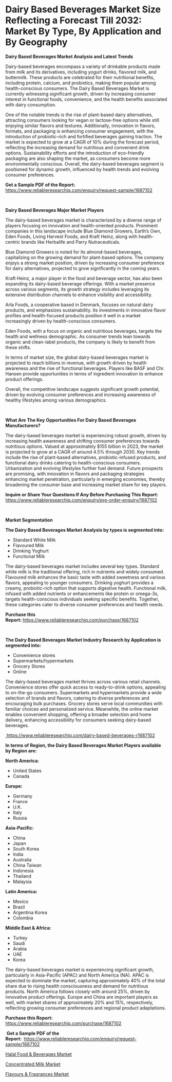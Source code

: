 <p><h1>Dairy Based Beverages Market Size Reflecting a Forecast Till 2032: Market By Type, By Application and By Geography</h1></p><p><strong>Dairy Based Beverages Market Analysis and Latest Trends</strong></p>
<p><p>Dairy-based beverages encompass a variety of drinkable products made from milk and its derivatives, including yogurt drinks, flavored milk, and buttermilk. These products are celebrated for their nutritional benefits, including protein, calcium, and probiotics, making them popular among health-conscious consumers. The Dairy Based Beverages Market is currently witnessing significant growth, driven by increasing consumer interest in functional foods, convenience, and the health benefits associated with dairy consumption. </p><p>One of the notable trends is the rise of plant-based dairy alternatives, attracting consumers looking for vegan or lactose-free options while still enjoying similar flavors and textures. Additionally, innovation in flavors, formats, and packaging is enhancing consumer engagement, with the introduction of probiotic-rich and fortified beverages gaining traction. The market is expected to grow at a CAGR of 10% during the forecast period, reflecting the increasing demand for nutritious and convenient drink options. Sustainability efforts and the introduction of eco-friendly packaging are also shaping the market, as consumers become more environmentally conscious. Overall, the dairy-based beverages segment is positioned for dynamic growth, influenced by health trends and evolving consumer preferences.</p></p>
<p><strong>Get a Sample PDF of the Report:&nbsp;</strong> <a href="https://www.reliableresearchiq.com/enquiry/request-sample/1687102?utm_campaign=1088&utm_medium=2&utm_source=Github&utm_content=ia&utm_term=14022025&utm_id=dairy-based-beverages">https://www.reliableresearchiq.com/enquiry/request-sample/1687102</a></p>
<p>&nbsp;</p>
<p><strong>Dairy Based Beverages Major Market Players</strong></p>
<p><p>The dairy-based beverages market is characterized by a diverse range of players focusing on innovation and health-oriented products. Prominent companies in this landscape include Blue Diamond Growers, Earth’s Own, Eden Foods, Living Harvest Foods, and Kraft Heinz, along with health-centric brands like Herbalife and Parry Nutraceuticals. </p><p>Blue Diamond Growers is noted for its almond-based beverages, capitalizing on the growing demand for plant-based options. The company enjoys a strong market position, driven by increasing consumer preference for dairy alternatives, projected to grow significantly in the coming years.</p><p>Kraft Heinz, a major player in the food and beverage sector, has also been expanding its dairy-based beverage offerings. With a market presence across various segments, its growth strategy includes leveraging its extensive distribution channels to enhance visibility and accessibility.</p><p>Arla Foods, a cooperative based in Denmark, focuses on natural dairy products, and emphasizes sustainability. Its investments in innovative flavor profiles and health-focused products position it well in a market increasingly driven by health-conscious consumers.</p><p>Eden Foods, with a focus on organic and nutritious beverages, targets the health and wellness demographic. As consumer trends lean towards organic and clean-label products, the company is likely to benefit from these shifts.</p><p>In terms of market size, the global dairy-based beverages market is projected to reach billions in revenue, with growth driven by health awareness and the rise of functional beverages. Players like BASF and Chr. Hansen provide opportunities in terms of ingredient innovation to enhance product offerings.</p><p>Overall, the competitive landscape suggests significant growth potential, driven by evolving consumer preferences and increasing awareness of healthy lifestyles among various demographics.</p></p>
<p>&nbsp;</p>
<p><strong>What Are The Key Opportunities For Dairy Based Beverages Manufacturers?</strong></p>
<p><p>The dairy-based beverages market is experiencing robust growth, driven by increasing health awareness and shifting consumer preferences towards nutritious options. Valued at approximately $155 billion in 2023, the market is projected to grow at a CAGR of around 4.5% through 2030. Key trends include the rise of plant-based alternatives, probiotic-infused products, and functional dairy drinks catering to health-conscious consumers. Urbanization and evolving lifestyles further fuel demand. Future prospects are promising, with innovation in flavors and packaging strategies enhancing market penetration, particularly in emerging economies, thereby broadening the consumer base and increasing market share for key players.</p></p>
<p><strong>Inquire or Share Your Questions If Any Before Purchasing This Report:</strong> <a href="https://www.reliableresearchiq.com/enquiry/pre-order-enquiry/1687102?utm_campaign=1088&utm_medium=2&utm_source=Github&utm_content=ia&utm_term=14022025&utm_id=dairy-based-beverages">https://www.reliableresearchiq.com/enquiry/pre-order-enquiry/1687102</a></p>
<p>&nbsp;</p>
<p><strong>Market Segmentation</strong></p>
<p><strong>The Dairy Based Beverages Market Analysis by types is segmented into:</strong></p>
<p><ul><li>Standard White Milk</li><li>Flavoured Milk</li><li>Drinking Yoghurt</li><li>Functional Milk</li></ul></p>
<p><p>The dairy-based beverages market includes several key types. Standard white milk is the traditional offering, rich in nutrients and widely consumed. Flavoured milk enhances the basic taste with added sweetness and various flavors, appealing to younger consumers. Drinking yoghurt provides a creamy, probiotic-rich option that supports digestive health. Functional milk, infused with added nutrients or enhancements like protein or omega-3s, targets health-conscious individuals seeking specific benefits. Together, these categories cater to diverse consumer preferences and health needs.</p></p>
<p><strong>Purchase this Report:&nbsp;</strong><a href="https://www.reliableresearchiq.com/purchase/1687102?utm_campaign=1088&utm_medium=2&utm_source=Github&utm_content=ia&utm_term=14022025&utm_id=dairy-based-beverages">https://www.reliableresearchiq.com/purchase/1687102</a></p>
<p>&nbsp;</p>
<p><strong>The Dairy Based Beverages Market Industry Research by Application is segmented into:</strong></p>
<p><ul><li>Convenience stores</li><li>Supermarkets/hypermarkets</li><li>Grocery Stores</li><li>Online</li></ul></p>
<p><p>The dairy-based beverages market thrives across various retail channels. Convenience stores offer quick access to ready-to-drink options, appealing to on-the-go consumers. Supermarkets and hypermarkets provide a wide selection of brands and flavors, catering to diverse preferences and encouraging bulk purchases. Grocery stores serve local communities with familiar choices and personalized service. Meanwhile, the online market enables convenient shopping, offering a broader selection and home delivery, enhancing accessibility for consumers seeking dairy-based beverages.</p></p>
<p><a href="https://www.reliableresearchiq.com/dairy-based-beverages-r1687102?utm_campaign=1088&utm_medium=2&utm_source=Github&utm_content=ia&utm_term=14022025&utm_id=dairy-based-beverages">&nbsp;https://www.reliableresearchiq.com/dairy-based-beverages-r1687102</a></p>
<p><strong>In terms of Region, the Dairy Based Beverages Market Players available by Region are:</strong></p>
<p>
    <p> <strong> North America: </strong>
        <ul>
            <li>United States</li>
            <li>Canada</li>
        </ul>
        </p> 
    <p> <strong> Europe: </strong>
        <ul>
            <li>Germany</li>
            <li>France</li>
            <li>U.K.</li>
            <li>Italy</li>
            <li>Russia</li>
        </ul>
        </p> 
    <p> <strong> Asia-Pacific: </strong>
        <ul>
            <li>China</li>
            <li>Japan</li>
            <li>South Korea</li>
            <li>India</li>
            <li>Australia</li>
            <li>China Taiwan</li>
            <li>Indonesia</li>
            <li>Thailand</li>
            <li>Malaysia</li>
        </ul>
        </p> 
    <p> <strong> Latin America: </strong>
        <ul>
            <li>Mexico</li>
            <li>Brazil</li>
            <li>Argentina Korea</li>
            <li>Colombia</li>
        </ul>
        </p> 
    <p> <strong> Middle East & Africa: </strong>
        <ul>
            <li>Turkey</li>
            <li>Saudi</li>
            <li>Arabia</li>
            <li>UAE</li>
            <li>Korea</li>
        </ul>
    </p>
    </p>
<p><p>The dairy-based beverages market is experiencing significant growth, particularly in Asia-Pacific (APAC) and North America (NA). APAC is expected to dominate the market, capturing approximately 40% of the total share due to rising health consciousness and demand for nutritious products. North America follows closely with around 25%, driven by innovative product offerings. Europe and China are important players as well, with market shares of approximately 20% and 15%, respectively, reflecting growing consumer preferences and regional product adaptations.</p></p>
<p><strong>Purchase this Report: </strong><a href="https://www.reliableresearchiq.com/purchase/1687102?utm_campaign=1088&utm_medium=2&utm_source=Github&utm_content=ia&utm_term=14022025&utm_id=dairy-based-beverages">https://www.reliableresearchiq.com/purchase/1687102</a></p>
<p>&nbsp;<strong>Get a Sample PDF of the Report:&nbsp;&nbsp;</strong><a href="https://www.reliableresearchiq.com/enquiry/request-sample/1687102?utm_campaign=1088&utm_medium=2&utm_source=Github&utm_content=ia&utm_term=14022025&utm_id=dairy-based-beverages">https://www.reliableresearchiq.com/enquiry/request-sample/1687102</a></p>
<p><strong></strong></p>
<p><p><a href="https://github.com/herakterroem/Market-Research-Report-List-1/blob/main/halal-food-beverages-market.md?utm_campaign=1088&utm_medium=2&utm_source=Github&utm_content=ia&utm_term=14022025&utm_id=dairy-based-beverages">Halal Food & Beverages Market</a></p><p><a href="https://github.com/armsinwan/Market-Research-Report-List-1/blob/main/concentrated-milk-market.md?utm_campaign=1088&utm_medium=2&utm_source=Github&utm_content=ia&utm_term=14022025&utm_id=dairy-based-beverages">Concentrated Milk Market</a></p><p><a href="https://github.com/sirayedantte/Market-Research-Report-List-1/blob/main/flavours-fragrances-market.md?utm_campaign=1088&utm_medium=2&utm_source=Github&utm_content=ia&utm_term=14022025&utm_id=dairy-based-beverages">Flavours & Fragrances Market</a></p></p>